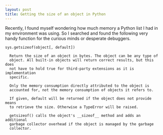 ```yaml
---
layout: post
title: Getting the size of an object in Python
---
```


Recently, I found myself wondering how much memory a Python list I had in my
environment was using. So I searched and found the following very handy
function for the curious minds or desperate debuggers.

    sys.getsizeof(object[, default])

      Return the size of an object in bytes. The object can be any type of
      object. All built-in objects will return correct results, but this does
      not have to hold true for third-party extensions as it is implementation
      specific.

      Only the memory consumption directly attributed to the object is
      accounted for, not the memory consumption of objects it refers to.

      If given, default will be returned if the object does not provide means
      to retrieve the size. Otherwise a TypeError will be raised.

      getsizeof() calls the object's __sizeof__ method and adds an additional
      garbage collector overhead if the object is managed by the garbage
      collector.

